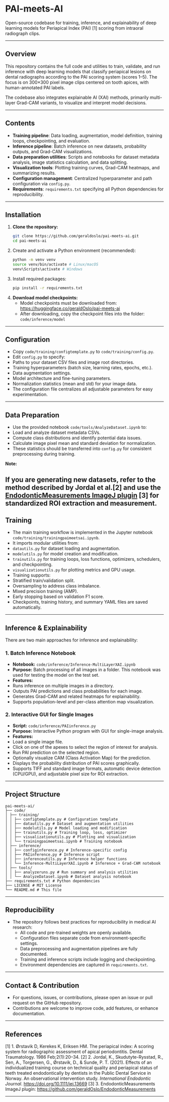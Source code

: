# PAI-meets-AI

Open-source codebase for training, inference, and explainability of deep learning models for Periapical Index (PAI) [1] scoring from intraoral radiograph clips.

---

## Overview

This repository contains the full code and utilities to train, validate, and run inference with deep learning models that classify periapical lesions on dental radiographs according to the PAI scoring system (scores 1–5). The focus is on 300×300 pixel image clips centered on tooth apices, with human-annotated PAI labels.

The codebase also integrates explainable AI (XAI) methods, primarily multi-layer Grad-CAM variants, to visualize and interpret model decisions.

---

## Contents

- **Training pipeline**: Data loading, augmentation, model definition, training loops, checkpointing, and evaluation.
- **Inference pipeline**: Batch inference on new datasets, probability outputs, and Grad-CAM visualizations.
- **Data preparation utilities**: Scripts and notebooks for dataset metadata analysis, image statistics calculation, and data splitting.
- **Visualization tools**: Plotting training curves, Grad-CAM heatmaps, and summarizing results.
- **Configuration management**: Centralized hyperparameter and path configuration via `config.py`.
- **Requirements**: `requirements.txt` specifying all Python dependencies for reproducibility.

---

## Installation

1. **Clone the repository:**
   ```bash
   git clone https://github.com/geraldoslo/pai-meets-ai.git
   cd pai-meets-ai
   ```
2. Create and activate a Python environment (recommended):
   ```bash
   python -m venv venv
   source venv/bin/activate # Linux/macOS
   venv\Scripts\activate # Windows
   ```
3. Install required packages:
   ```bash
   pip install -r requirements.txt
   ```
4. **Download model checkpoints:**
   - Model checkpoints must be downloaded from: https://huggingface.co/geraldOslo/pai-meets-ai
   - After downloading, copy the checkpoint files into the folder: `code/inference/model`
---

## Configuration

- Copy `code/training/configtemplate.py` to `code/training/config.py`.
- Edit `config.py` to specify:
- Paths to your dataset CSV files and image root directories.
- Training hyperparameters (batch size, learning rates, epochs, etc.).
- Data augmentation settings.
- Model architecture and fine-tuning parameters.
- Normalization statistics (mean and std) for your image data.
- The configuration file centralizes all adjustable parameters for easy experimentation.

---

## Data Preparation

- Use the provided notebook `code/tools/AnalyzeDataset.ipynb` to:
- Load and analyze dataset metadata CSVs.
- Compute class distributions and identify potential data issues.
- Calculate image pixel mean and standard deviation for normalization.
- These statistics should be transferred into `config.py` for consistent preprocessing during training.

**Note:**  

If you are generating new datasets, refer to the method described by Jordal et al.[2] and use the [EndodonticMeasurements ImageJ plugin](https://github.com/geraldOslo/EndodonticMeasurements) [3] for standardized ROI extraction and measurement.
---

## Training

- The main training workflow is implemented in the Jupyter notebook `code/training/trainingpaimeetsai.ipynb`.
- It imports modular utilities from:
- `datautils.py` for dataset loading and augmentation.
- `modelutils.py` for model creation and modification.
- `trainutils.py` for training loops, loss functions, optimizers, schedulers, and checkpointing.
- `visualizationutils.py` for plotting metrics and GPU usage.
- Training supports:
- Stratified train/validation split.
- Oversampling to address class imbalance.
- Mixed precision training (AMP).
- Early stopping based on validation F1 score.
- Checkpoints, training history, and summary YAML files are saved automatically.

---

## Inference & Explainability

There are two main approaches for inference and explainability:

### 1. Batch Inference Notebook

- **Notebook:** `code/inference/Inference-MultiLayerXAI.ipynb`
- **Purpose:** Batch processing of all images in a folder. This notebook was used for testing the model on the test set.
- **Features:**
- Runs inference on multiple images in a directory.
- Outputs PAI predictions and class probabilities for each image.
- Generates Grad-CAM and related heatmaps for explainability.
- Supports population-level and per-class attention map visualization.

### 2. Interactive GUI for Single Images

- **Script:** `code/inference/PAIinference.py`
- **Purpose:** Interactive Python program with GUI for single-image analysis.
- **Features:**
- Load a single image file.
- Click on one of the apexes to select the region of interest for analysis.
- Run PAI prediction on the selected region.
- Optionally visualize CAM (Class Activation Map) for the prediction.
- Displays the probability distribution of PAI scores graphically.
- Supports TIFF and standard image formats, automatic device detection (CPU/GPU), and adjustable pixel size for ROI extraction.

---

## Project Structure
```text
pai-meets-ai/
├── code/
│ ├── training/
│ │ ├── configtemplate.py # Configuration template
│ │ ├── datautils.py # Dataset and augmentation utilities
│ │ ├── modelutils.py # Model loading and modification
│ │ ├── trainutils.py # Training loop, loss, optimizer
│ │ ├── visualizationutils.py # Plotting and visualization
│ │ └── trainingpaimeetsai.ipynb # Training notebook
│ ├── inference/
│ │ ├── configinference.py # Inference-specific config
│ │ ├── PAIinference.py # Inference script
│ │ ├── inferenceutils.py # Inference helper functions
│ │ └── Inference-MultiLayerXAI.ipynb # Inference + Grad-CAM notebook
│ ├── tools/
│ │ ├── analyzeruns.py # Run summary and analysis utilities
│ │ └── AnalyzeDataset.ipynb # Dataset analysis notebook
├── requirements.txt # Python dependencies
├── LICENSE # MIT License
└── README.md # This file
```
---

## Reproducibility

- The repository follows best practices for reproducibility in medical AI research:
  - All code and pre-trained weights are openly available.
  - Configuration files separate code from environment-specific settings.
  - Data preprocessing and augmentation pipelines are fully documented.
  - Training and inference scripts include logging and checkpointing.
  - Environment dependencies are captured in `requirements.txt`.

---

## Contact & Contribution

- For questions, issues, or contributions, please open an issue or pull request on the GitHub repository.
- Contributions are welcome to improve code, add features, or enhance documentation.

---

## References
[1] 1. Ørstavik D, Kerekes K, Eriksen HM. The periapical index: A scoring system for radiographic assessment of apical periodontitis. Dental Traumatology. 1986 Feb;2(1):20–34. 
[2] 2. Jordal, K., Skudutyte-Rysstad, R., Sen, A., Torgersen, G., Ørstavik, D., & Sunde, P. T. (2021). Effects of an individualized training course on technical quality and periapical status of teeth treated endodontically by dentists in the Public Dental Service in Norway. An observational intervention study. *International Endodontic Journal*. https://doi.org/10.1111/iej.13669
[3] 3. EndodonticMeasurements ImageJ plugin: https://github.com/geraldOslo/EndodonticMeasurements

---
